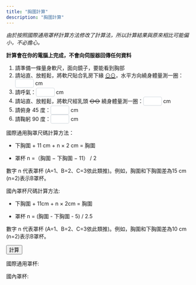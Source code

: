 ```yaml
---
title: "胸圍計算"
description: "胸圍計算"
---
```


<style>
  input {
    color: #495057;
    border: 1px solid #ced4da;
    border-radius: 0.25rem;
    /*transition: border-color 0.15s ease-in-out, box-shadow 0.15s ease-in-out;*/
    padding: 1px;
    height: 1.8em;
    width: 50px;
  }
  input:focus {
    color: #495057;
    outline: 0;
    border-image: url(/images/shadow-i.png) 30 30 stretch;
    border-image-width: 3px;
    border-image-outset: 0px;
  }
</style>
*由於按照國際通用罩杯計算方法修改了計算法，所以計算結果與原來相比可能偏小，不必擔心。*

**計算會在你的電腦上完成，不會向伺服器回傳任何資料**

1. 請準備一條量身軟尺，面向鏡子，要能看到胸部
1. 請站直、放輕鬆，將軟尺貼合乳房下緣 <span style="text-decoration:underline; text-decoration-thickness: 2px;">⊙⊙</span>，水平方向繞身體量測一圈： <input type="text" id="val1"/> cm
1. 請呼氣：<input type="text" id="val2"/> cm
1. 請站直、放輕鬆，將軟尺經乳頭 <span style="text-decoration:line-through; text-decoration-thickness: 2px;">⊙⊙</span> 繞身體量測一圈：<input type="text" id="val3"/> cm
1. 請俯身 45 度：<input type="text" id="val4"/> cm
1. 請鞠躬 90 度：<input type="text" id="val5"/> cm

國際通用胸罩尺碼計算方法：

- 下胸圍 + 11 cm + n × 2 cm = 胸圍

- 罩杯 n =（胸圍 − 下胸圍 − 11） / 2

數字 n 代表罩杯 (A=1、B=2、C=3依此類推)。例如，胸圍和下胸圍差為15 cm (n=2)表示B罩杯。

國內罩杯尺碼計算方法:

- 下胸圍 + 11cm + n × 2cm = 胸圍

- 罩杯 n = (胸圍 - 下胸圍 - 5) / 2.5

數字 n 代表罩杯 (A=1、B=2、C=3依此類推)。例如，胸圍和下胸圍差為10 cm (n=2)表示B罩杯。

<button onclick="cup()" type="submit">計算</button>

<p id="result">國際通用罩杯: </p>
<p id="resultcn">國內罩杯: </p>

<script type="text/javascript">
  function cup() {
    //Initial
    window.document.getElementById("result").innerHTML = "國際通用罩杯: ";
    window.document.getElementById("resultcn").innerHTML = "國內罩杯: ";
    //Calculate
    var val1 = Number(window.document.getElementById("val1").value) || NaN;
    var val2 = Number(window.document.getElementById("val2").value) || NaN;
    var val3 = Number(window.document.getElementById("val3").value) || NaN;
    var val4 = Number(window.document.getElementById("val4").value) || NaN;
    var val5 = Number(window.document.getElementById("val5").value) || NaN;
    var under = (val1 + val2 )/2;
    var upper = (val3 + val4 + val5)/3;
    var cup = ( upper - under - 11 ) / 2;
    var cupcn = upper - under;
    var valid = true;
    //Judgement
    if (isNaN(cup)) {
      window.document.getElementById("result").innerHTML = "輸入有誤，再檢查一下吧";
      valid = false;
    } else if (cup<=0){
      window.document.getElementById("result").innerHTML += "小妹妹妳還不需要穿內衣唷";
      valid = false;
    } else if (cup<1){
      cup = "AA，买少女小背心去吧";
    } else if (cup<=2){
      cup = "A";
    } else if (cup<3){
      cup = "B";
    } else if (cup<4){
      cup = "C";
    } else if (cup<5){
      cup = "D";
    } else if (cup<6){
      cup = "E";
    }else{
      window.document.getElementById("result").innerHTML += "妳胸大妳說了算（罩杯超出 MtF.wiki 預設）";
      valid = false;
    }
    if (isNaN(cupcn)) {
      window.document.getElementById("resultcn").innerHTML = "輸入有誤，再檢查一下吧";
      valid = false;
    } else if (cupcn <= 5) {
      window.document.getElementById("resultcn").innerHTML += "小妹妹妳還不需要穿內衣唷";
      valid = false;
    } else if (cupcn <= 7.5) {
      cupcn = "AA，买少女小背心去吧";
    } else if (cupcn <= 10) {
      cupcn = "A";
    } else if (cupcn <= 12.5) {
      cupcn = "B";
    } else if (cupcn <= 15) {
      cupcn = "C";
    } else if (cupcn <= 17.5) {
      cupcn = "D";
    } else if (cupcn <= 20) {
      cupcn = "E";
    } else {
      window.document.getElementById("resultcn").innerHTML += "妳胸大妳說了算（罩杯超出 MtF.wiki 預設）";
      valid = false;
    }
    if (!valid)
      return;
    if (isNaN(under)) {
      window.document.getElementById("result").innerHTML = "輸入有誤，再檢查一下吧";
      window.document.getElementById("resultcn").innerHTML = "輸入有誤, 再檢查一下吧";
      return;
    } else{
      under = Math.ceil(under/5)*5;
    }
    window.document.getElementById("result").innerHTML += under + cup;
    window.document.getElementById("resultcn").innerHTML += under + cupcn;
    return;
  }
</script>
